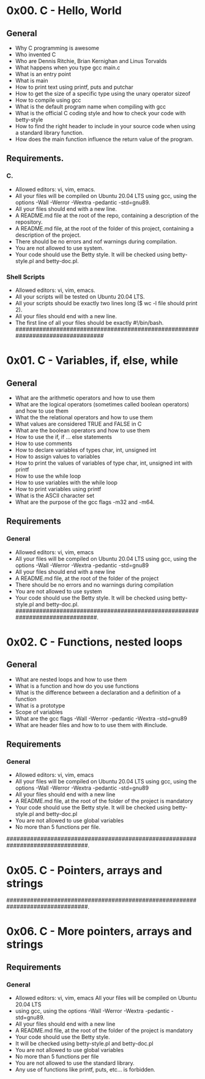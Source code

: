 # 0x00. C - Hello, World

## General

* Why C programming is awesome
* Who invented C
* Who are Dennis Ritchie, Brian Kernighan and Linus Torvalds
* What happens when you type gcc main.c
* What is an entry point
* What is main
* How to print text using printf, puts and putchar
* How to get the size of a specific type using the unary operator sizeof
* How to compile using gcc
* What is the default program name when compiling with gcc
* What is the official C coding style and how to check
your code with betty-style
* How to find the right header to include in your source code
when using a standard library function.
* How does the main function influence the return value of the program.
## Requirements.
### C.
* Allowed editors: vi, vim, emacs.
* All your files will be compiled on Ubuntu 20.04 LTS using gcc, using
the options -Wall -Werror -Wextra -pedantic -std=gnu89.
* All your files should end with a new line.
* A README.md file at the root of the repo, containing a description of
the repository.
* A README.md file, at the root of the folder of this project, containing
a description of the project.
* There should be no errors and nof warnings during compilation.
* You are not allowed to use system.
* Your code should use the Betty style. It will be checked
using betty-style.pl and betty-doc.pl.
### Shell Scripts
* Allowed editors: vi, vim, emacs.
* All your scripts will be tested on Ubuntu 20.04 LTS.
* All your scripts should be exactly two lines long
($ wc -l file should print 2).
* All your files should end with a new line.
* The first line of all your files should be exactly #!/bin/bash.
################################################################################

# 0x01. C - Variables, if, else, while
## General
* What are the arithmetic operators and how to use them
* What are the logical operators (sometimes called boolean
operators) and how to use them
* What the the relational operators and how to use them
* What values are considered TRUE and FALSE in C
* What are the boolean operators and how to use them
* How to use the if, if ... else statements
* How to use comments
* How to declare variables of types char, int, unsigned int
* How to assign values to variables
* How to print the values of variables of type char, int,
unsigned int with printf
* How to use the while loop
* How to use variables with the while loop
* How to print variables using printf
* What is the ASCII character set
* What are the purpose of the gcc flags -m32 and -m64.

## Requirements
### General
* Allowed editors: vi, vim, emacs
* All your files will be compiled on Ubuntu 20.04 LTS using gcc,
using the options -Wall -Werror -Wextra -pedantic -std=gnu89
* All your files should end with a new line
* A README.md file, at the root of the folder of the project
* There should be no errors and no warnings during compilation
* You are not allowed to use system
* Your code should use the Betty style. It will be checked
using betty-style.pl and betty-doc.pl.
##############################################################################.
# 0x02. C - Functions, nested loops
## General
* What are nested loops and how to use them
* What is a function and how do you use functions
* What is the difference between a declaration and a definition of a function
* What is a prototype
* Scope of variables
* What are the gcc flags -Wall -Werror -pedantic -Wextra -std=gnu89
* What are header files and how to to use them with #include.
## Requirements
### General
* Allowed editors: vi, vim, emacs
* All your files will be compiled on Ubuntu 20.04 LTS using
gcc, using the options -Wall -Werror -Wextra -pedantic -std=gnu89
* All your files should end with a new line
* A README.md file, at the root of the folder of the project is mandatory
* Your code should use the Betty style. It will
be checked using betty-style.pl and betty-doc.pl
* You are not allowed to use global variables
* No more than 5 functions per file.

################################################################################.
# 0x05. C - Pointers, arrays and strings

################################################################################.
# 0x06. C - More pointers, arrays and strings
## Requirements
### General
* Allowed editors: vi, vim, emacs
All your files will be compiled on Ubuntu 20.04 LTS
* using gcc, using the options -Wall -Werror -Wextra -pedantic -std=gnu89.
* All your files should end with a new line
* A README.md file, at the root of the folder of the project is mandatory
* Your code should use the Betty style.
* It will be checked using betty-style.pl and betty-doc.pl
* You are not allowed to use global variables
* No more than 5 functions per file
* You are not allowed to use the standard library.
* Any use of functions like printf, puts, etc… is forbidden.